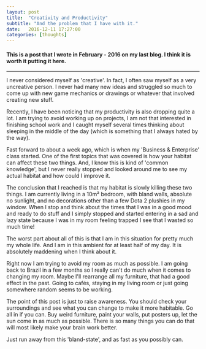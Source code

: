 ```yaml
---
layout: post
title:  "Creativity and Productivity"
subtitle: "And the problem that I have with it."
date:   2016-12-11 17:27:00
categories: [thoughts]
---
```


#### This is a post that I wrote in February - 2016 on my last blog. I think it is worth it putting it here.

---

I never considered myself as 'creative'. In fact, I often saw myself as a very uncreative person. I never had many new ideas and struggled so much to come up with new game mechanics or drawings or whatever that involved creating new stuff.

Recently, I have been noticing that my productivity is also dropping quite a lot. I am trying to avoid working up on projects, I am not that interested in finishing school work and I caught myself several times thinking about sleeping in the middle of the day (which is something that I always hated by the way).

Fast forward to about a week ago, which is when my 'Business & Enterprise' class started. One of the first topics that was covered is how your habitat can affect these two things. And, I know this is kind of 'common knowledge', but I never really stopped and looked around me to see my actual habitat and how could I improve it.

The conclusion that I reached is that my habitat is slowly killing these two things. I am currently living in a 10m² bedroom, with bland walls, absolute no sunlight, and no decorations other than a few Dota 2 plushies in my window. When I stop and think about the times that I was in a good mood and ready to do stuff and I simply stopped and started entering in a sad and lazy state because I was in my room feeling trapped I see that I wasted so much time!

The worst part about all of this is that I am in this situation for pretty much my whole life. And I am in this ambient for at least half of my day. It is absolutely maddening when I think about it.

Right now I am trying to avoid my room as much as possible. I am going back to Brazil in a few months so I really can't do much when it comes to changing my room. Maybe I'll rearrange all my furniture, that had a good effect in the past. Going to cafés, staying in my living room or just going somewhere random seems to be working.

The point of this post is just to raise awareness. You should check your surroundings and see what you can change to make it more habitable. Go all in if you can. Buy weird furniture, paint your walls, put posters up, let the sun come in as much as possible. There is so many things you can do that will most likely make your brain work better.

Just run away from this 'bland-state', and as fast as you possibly can.
